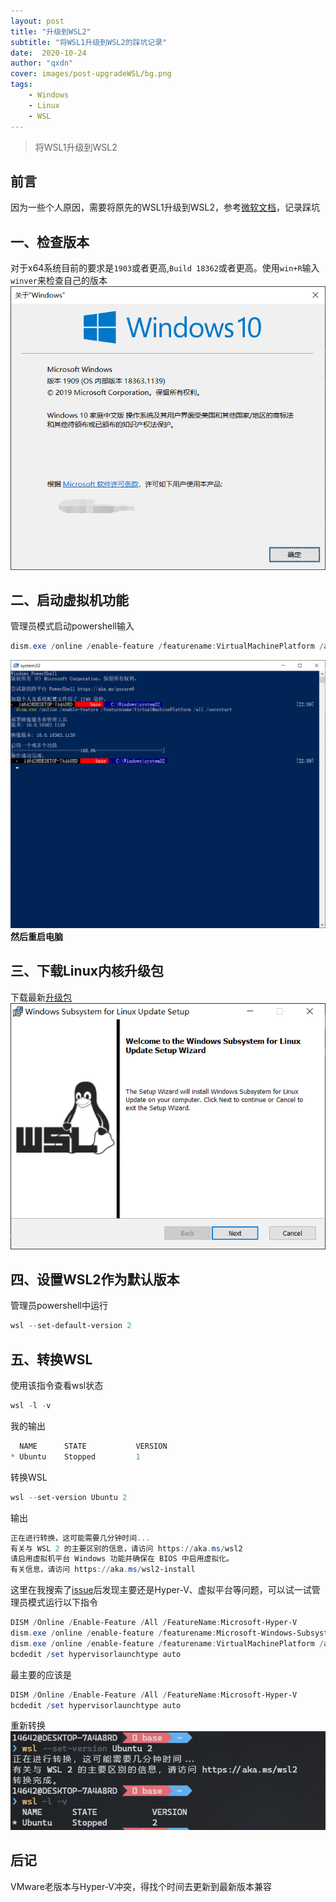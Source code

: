 ```yaml
---
layout: post
title: "升级到WSL2"
subtitle: "将WSL1升级到WSL2的踩坑记录"
date:  2020-10-24
author: "qxdn"
cover: images/post-upgradeWSL/bg.png
tags:
    - Windows
    - Linux
    - WSL
---
```


> 将WSL1升级到WSL2
<!--more-->

## 前言
因为一些个人原因，需要将原先的WSL1升级到WSL2，参考[微软文档](https://docs.microsoft.com/zh-cn/windows/wsl/install-win10)，记录踩坑

## 一、检查版本
对于x64系统目前的要求是`1903`或者更高,`Build 18362`或者更高。使用`win+R`输入`winver`来检查自己的版本
![version](/images/post-upgradeWSL/version.png)

## 二、启动虚拟机功能
管理员模式启动powershell输入
```powershell
dism.exe /online /enable-feature /featurename:VirtualMachinePlatform /all /norestart
```
![启动虚拟机功能](/images/post-upgradeWSL/enableVMFeature.png)
**然后重启电脑**

## 三、下载Linux内核升级包

下载最新[升级包](https://wslstorestorage.blob.core.windows.net/wslblob/wsl_update_x64.msi)
![package](/images/post-upgradeWSL/package.png)

## 四、设置WSL2作为默认版本
管理员powershell中运行
```powershell
wsl --set-default-version 2
```

## 五、转换WSL
使用该指令查看wsl状态
```powershell
wsl -l -v
```
我的输出
```powershell
  NAME      STATE           VERSION
* Ubuntu    Stopped         1
```
转换WSL
```powershell
wsl --set-version Ubuntu 2
```
输出
```powershell
正在进行转换，这可能需要几分钟时间...
有关与 WSL 2 的主要区别的信息，请访问 https://aka.ms/wsl2
请启用虚拟机平台 Windows 功能并确保在 BIOS 中启用虚拟化。
有关信息，请访问 https://aka.ms/wsl2-install
```
这里在我搜索了[issue](https://github.com/microsoft/WSL/issues/5363)后发现主要还是Hyper-V、虚拟平台等问题，可以试一试管理员模式运行以下指令
```powershell
DISM /Online /Enable-Feature /All /FeatureName:Microsoft-Hyper-V
dism.exe /online /enable-feature /featurename:Microsoft-Windows-Subsystem-Linux /all /norestart
dism.exe /online /enable-feature /featurename:VirtualMachinePlatform /all /norestart
bcdedit /set hypervisorlaunchtype auto
```
最主要的应该是
```powershell
DISM /Online /Enable-Feature /All /FeatureName:Microsoft-Hyper-V
bcdedit /set hypervisorlaunchtype auto
```

重新转换
![转换完成](/images/post-upgradeWSL/converted.png)

## 后记
VMware老版本与Hyper-V冲突，得找个时间去更新到最新版本兼容

